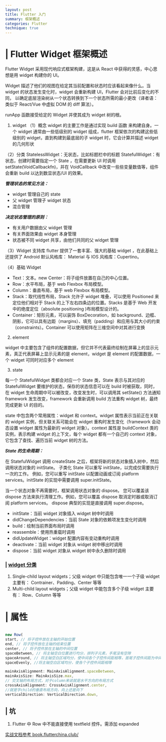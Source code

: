 ```yaml
---
layout: post
title: Flutter 入门
summary: 框架概述
categories: Flutter
technique: true
---
```


# | Flutter Widget 框架概述

Flutter Widget 采用现代响应式框架构建，这是从 React 中获得的灵感，中心思想是用 widget 构建你的 UI。

Widget 描述了他们的视图在给定其当前配置和状态时应该看起来像什么。当 widget 的状态发生变化时，widget 会重新构建 UI，Flutter 会对比前后变化的不同， 以确定底层渲染树从一个状态转换到下一个状态所需的最小更改（译者语：类似于 React/Vue 中虚拟 DOM 的 diff 算法）。

runApp 函数接受给定的 Widget 并使其成为 widget 树的根。

1. widget
   （1）概念
   widget 的主要工作是通过实现 build 函数 来构建自身。一个 widget 通常由一些低级别的 widget 组成，flutter 框架依次的构建这些低级别的 widget，直到构建到最底层的子 widget 时，它会计算并描述 widget 的几何形状

（2）分类
StatelessWidget：无状态，比如标题栏中的标题
StatefulWidget：有状态，创建时需要指定一个 State ，在需要更新 UI 时调用 setState(VoidCallbackfn)，并在 VoidCallback 中改变一些些变量数值等，组件会重新 build 以达到数显状态/UI 的效果。

**_管理状态的常见方法：_**

- widget 管理自己的 state
- 父 widget 管理子 widget 状态
- 混合管理

**_决定状态管理的原则：_**

- 有关用户数据由父 widget 管理
- 有关界面效果由 widget 本身管理
- 状态被不同 widget 共享，由他们共同的父 widget 管理

（3）Widget 支持库
flutter 提供了一套丰富、强大的基础 widget ，在此基础上还提供了 Android 默认风格库： Material 与 IOS 风格库：Cupertino。

（4）基础 Widget

- Text：文本。new Center：将子组件放置在自己的中心位置。
- Row：水平布局，基于 web Flexbox 布局模型。
- Column：垂直布局，基于 web Flexbox 布局模型。
- Stack：取代线性布局，Stack 允许子 widget 堆叠，可以使用 Positioned 来定位他们相对于 Stack 的上下左右四条边的位置。Stacks 是基于 Web 开发中的绝度定位（absolute positioning )布局模型设计的。
- Container：矩形元素，可以装饰 BoxDecoration，如 background、边框、阴影，它可以具有边距（margins）、填充（padding）和应用与其大小的约束（constraints）。Container 可以使用矩阵在三维空间中对其进行变换

2. element

widget 中主要包含了组件的配置数据，但它并不代表最终绘制在屏幕上的显示元素，真正代表屏幕上显示元素的是 element，widget 是 element 的配置数据，一个 widget 可同时对应多个 element

3. state

每一个 StatefulWidget 类都会对应一个 State 类，State 表示与其对应的 StatefulWidget 要维护的状态，保存的状态信息可以在 build 时被获取，同时，在 widget 生命周期中可以被改变，改变发生时，可以调用其 setState() 方法通知 framework 发生改变，framework 会重新调用 build 方法重构 widget 树，最终完成更新 UI 的目的。

state 中包含两个常用属性：widget 和 context。widget 属性表示当前正在关联的 widget 实例，但关联关系可能会在 widget 重构时发生变化（framework 会动态设置 widget 属性为最新的 widget 对象）。context 属性是 buildContext 类的实例，表示构建 widget 的上下文，每个 widget 都有一个自己的 context 对象，它包含了查找、遍历当前 widget 树的方法。

**_State 的生命周期：_**

在 StatefulWidget 调用 createState 之后，框架将新的状态对象插入树中，然后调用状态对象的 initState。 子类化 State 可以重写 initState，以完成仅需要执行一次的工作。 例如，您可以重写 initState 以配置动画或订阅 platform services。initState 的实现中需要调用 super.initState。

当一个状态对象不再需要时，框架调用状态对象的 dispose。 您可以覆盖该 dispose 方法来执行清理工作。例如，您可以覆盖 dispose 取消定时器或取消订阅 platform services。 dispose 典型的实现是直接调用 super.dispose。

- initState：当前 widget 对象插入 widget 树中时调用
- didChangeDependencies：当前 State 对象的依赖项发生变化时调用
- build：绘制当前界面布局时调用
- reassemble：使用热重载时调用
- didUpdateWidget：widget 配置内容有变动重构时调用
- deactivate：当前 widget 对象从 widget 树中移出时调用
- dispose：当前 widget 对象从 widget 树中永久删除时调用

### | [widget 分类](https://flutter.dev/docs/development/ui/widgets/layout)

1. Single-child layout widgets；父级 widget 中只能包含唯一一个子级 widget
   主要有： Contrainer、Padding、Center 等等
2. Multi-child layout widgets；父级 widget 中能包含多个子级 widget
   主要有： Row、Column 等等

# | 属性

```javascript

new Row(
start, // 将子控件放在主轴的开始位置
end, // 将子控件放在主轴的结束位置
center, // 将子控件放在主轴的中间位置
spaceBetween, // 将主轴空白位置进行均分，排列子元素，手尾没有空隙
spaceAround, // 将主轴空白区域均分，使中间各个子控件间距相等，首尾子控件间距为中间子控件间距的一半
spaceEvenly, //将主轴空白区域均分，使各个子控件间距相等

mainAxisAlignment: MainAxisAlignment.spaceBetween,
mainAxisSize: MainAxisSize.max,
// 交叉轴的布局方式，对于column来说就是水平方向的布局方式
crossAxisAlignment: CrossAxisAlignment.center,
//就是字child的垂直布局方向，向上还是向下
verticalDirection: VerticalDirection.down,
```

## | 坑

1. Flutter 中 Row 中不能直接使用 textfield 控件。需添加 expanded

[实战文档参考 book.flutterchina.club/](https://book.flutterchina.club/chapter3/flutter_widget_intro.html)
